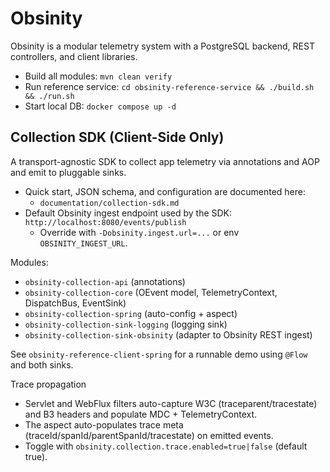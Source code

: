 # Obsinity

Obsinity is a modular telemetry system with a PostgreSQL backend, REST controllers, and client libraries.

- Build all modules: `mvn clean verify`
- Run reference service: `cd obsinity-reference-service && ./build.sh && ./run.sh`
- Start local DB: `docker compose up -d`

## Collection SDK (Client-Side Only)

A transport-agnostic SDK to collect app telemetry via annotations and AOP and emit to pluggable sinks.

- Quick start, JSON schema, and configuration are documented here:
  - `documentation/collection-sdk.md`
- Default Obsinity ingest endpoint used by the SDK: `http://localhost:8080/events/publish`
  - Override with `-Dobsinity.ingest.url=...` or env `OBSINITY_INGEST_URL`.

Modules:
- `obsinity-collection-api` (annotations)
- `obsinity-collection-core` (OEvent model, TelemetryContext, DispatchBus, EventSink)
- `obsinity-collection-spring` (auto-config + aspect)
- `obsinity-collection-sink-logging` (logging sink)
- `obsinity-collection-sink-obsinity` (adapter to Obsinity REST ingest)

See `obsinity-reference-client-spring` for a runnable demo using `@Flow` and both sinks.

Trace propagation
- Servlet and WebFlux filters auto-capture W3C (traceparent/tracestate) and B3 headers and populate MDC + TelemetryContext.
- The aspect auto-populates trace meta (traceId/spanId/parentSpanId/tracestate) on emitted events.
- Toggle with `obsinity.collection.trace.enabled=true|false` (default true).
